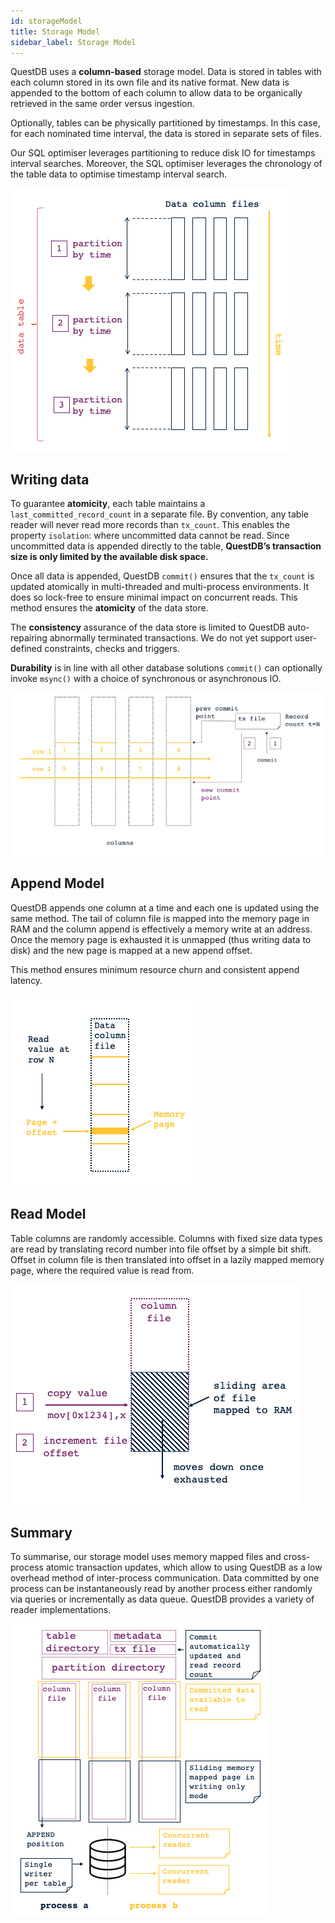 ```yaml
---
id: storageModel
title: Storage Model
sidebar_label: Storage Model
---
```

QuestDB uses a **column-based** storage model. Data is stored in tables with each column stored in its own file
 and its native format. New data is appended to the bottom of each column 
 to allow data to be organically retrieved in the same order versus ingestion. 
 
 Optionally, tables can be physically partitioned by timestamps.  In this case, 
 for each nominated time interval, the data is stored in separate sets of files. 
 
 Our SQL optimiser leverages partitioning to reduce disk IO for timestamps interval searches. 
 Moreover, the SQL optimiser leverages the chronology of the table data to optimise timestamp interval 
 search.
 
![alt-text](assets/storage-model.png)
 
## Writing data
 To guarantee **atomicity**, each table maintains a `last_committed_record_count` in a separate file. 
 By convention, any table reader will never read more records than  `tx_count`. 
 This enables the property `isolation`: where uncommitted data cannot be read. 
 Since uncommitted data is appended directly to the table, 
 **QuestDB’s transaction size is only limited by the available disk space.**
 
 Once all data is appended, QuestDB `commit()` ensures that the 
 `tx_count` is updated atomically in multi-threaded and multi-process environments. 
 It does so lock-free to ensure minimal impact on concurrent reads. 
 This method ensures the **atomicity** of the data store.
 
 The **consistency** assurance of the data store is limited to 
 QuestDB auto-repairing abnormally terminated transactions. 
 We do not yet support user-defined constraints, checks and triggers.
 
 **Durability** is in line with all other database solutions `commit()` can optionally invoke `msync()`
 with a choice of synchronous or asynchronous IO.

![alt-text](assets/storage-model-2.png)
 
## Append Model
QuestDB appends one column at a time and each one is updated using the same method. 
The tail of column file is mapped into the memory page in RAM and the column append is effectively a 
memory write at an address. Once the memory  page is exhausted it is unmapped (thus writing data to disk) 
and the new page is mapped at a new append offset.
 
This method ensures minimum resource churn and consistent append latency. 
 
![alt-text](assets/column-read.png)
  
## Read Model
Table columns are randomly accessible. Columns with fixed size data types are read by translating 
record number into file offset by a simple bit shift. Offset in column file is then translated into 
offset in a lazily mapped memory page, where the required value is read from.
  
![alt-text](assets/column-update.png)

## Summary
To summarise, our storage model uses memory mapped files and cross-process atomic transaction updates, 
which allow to using QuestDB as a low overhead method of inter-process communication. Data committed by 
one process can be instantaneously read by another process either randomly via queries or incrementally 
as data queue. QuestDB provides a variety of reader implementations. 
   
![alt-text](assets/storage-summarized.png)